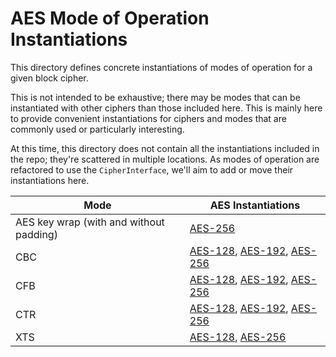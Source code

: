 # AES Mode of Operation Instantiations

This directory defines concrete instantiations of modes of operation for a given block cipher.

This is not intended to be exhaustive; there may be modes that can be instantiated with other ciphers than those included here. This is mainly here to provide convenient instantiations for ciphers and modes that are commonly used or particularly interesting.

At this time, this directory does not contain all the instantiations included in the repo; they're scattered in multiple locations. As modes of operation are refactored to use the `CipherInterface`, we'll aim to add or move their instantiations here.

| Mode          | AES Instantiations                                                                    |
| ------------- | ------------------------------------------------------------------------------------- |
| AES key wrap (with and without padding) | [AES-256](./AES256_KeyWrap.cry)                             |
| CBC           | [AES-128](./AES128_CBC.cry), [AES-192](./AES192_CBC.cry), [AES-256](./AES256_CBC.cry) |
| CFB           | [AES-128](./AES128_CFB.cry), [AES-192](./AES192_CFB.cry), [AES-256](./AES256_CFB.cry) |
| CTR           | [AES-128](./AES128_CTR.cry), [AES-192](./AES192_CTR.cry), [AES-256](./AES256_CTR.cry) |
| XTS           | [AES-128](./AES128_XTS.cry), [AES-256](./AES256_XTS.cry)
